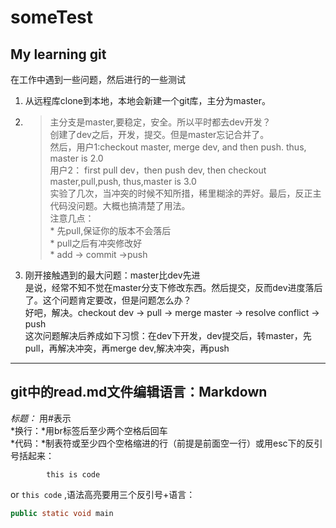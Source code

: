 # someTest

## My learning  git
在工作中遇到一些问题，然后进行的一些测试  
1. 从远程库clone到本地，本地会新建一个git库，主分为master。   
2. >主分支是master,要稳定，安全。所以平时都去dev开发？  
        创建了dev之后，开发，提交。但是master忘记合并了。   
        然后，用户1:checkout master, merge dev, and then  push. thus, master is 2.0    
        用户2： first pull dev，then push dev, then  checkout master,pull,push, thus,master is 3.0   
         实验了几次，当冲突的时候不知所措，稀里糊涂的弄好。最后，反正主代码没问题。大概也搞清楚了用法。    
         注意几点：  
                    *  先pull,保证你的版本不会落后    
                    *  pull之后有冲突修改好      
                    *  add  -> commit ->push       
3. 刚开接触遇到的最大问题：master比dev先进    
        是说，经常不知不觉在master分支下修改东西。然后提交，反而dev进度落后了。这个问题肯定要改，但是问题怎么办？     
        好吧，解决。checkout dev -> pull -> merge master -> resolve conflict -> push   
        这次问题解决后养成如下习惯：在dev下开发，dev提交后，转master，先pull，再解决冲突，再merge dev,解决冲突，再push    
 ---
## git中的read.md文件编辑语言：Markdown    
 _标题：_ 用\#表示<br/>
 *换行：*用br标签后至少两个空格后回车   
 *代码：*制表符或至少四个空格缩进的行（前提是前面空一行）或用esc下的反引号括起来：    
 
            this is code
 or  `this code` ,语法高亮要用三个反引号+语言：
 ```java   
 public static void main
 ```
                            
       
 
        
        
        
        
           
           
        


